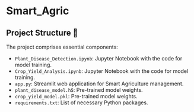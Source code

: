 # Smart_Agric
## Project Structure 📂

The project comprises essential components:

- `Plant_Disease_Detection.ipynb`: Jupyter Notebook with the code for model training.
- `Crop_Yield_Analysis.ipynb`: Jupyter Notebook with the code for model training.
- `app.py`: Streamlit web application for Smart Agriculture management.
- `plant_disease_model.h5`: Pre-trained model weights.
- `crop_yield_model.pkl`: Pre-trained model weights.
- `requirements.txt`: List of necessary Python packages.
  

